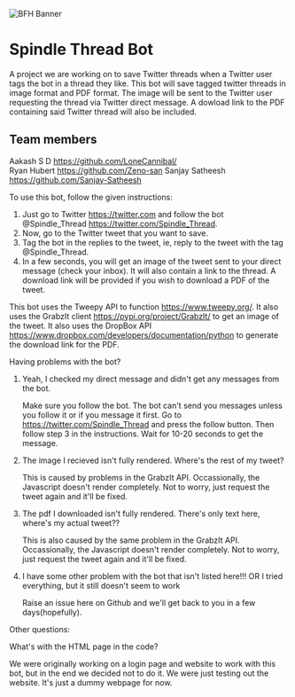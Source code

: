 ![BFH Banner](https://trello-attachments.s3.amazonaws.com/542e9c6316504d5797afbfb9/542e9c6316504d5797afbfc1/39dee8d993841943b5723510ce663233/Frame_19.png)
# Spindle Thread Bot
A project we are working on to save Twitter threads when a Twitter user tags the bot in a thread they like. This bot will save tagged twitter threads in image format and PDF format. The image will be sent to the Twitter user requesting the thread via Twitter direct message. A dowload link to the PDF containing said Twitter thread will also be included.
## Team members
Aakash S D https://github.com/LoneCannibal/<br/>
Ryan Hubert https://github.com/Zeno-san
Sanjay Satheesh https://github.com/Sanjay-Satheesh

To use this bot, follow the given instructions:

1. Just go to Twitter https://twitter.com and follow the bot @Spindle_Thread https://twitter.com/Spindle_Thread.
2. Now, go to the Twitter tweet that you want to save.
3. Tag the bot in the replies to the tweet, ie, reply to the tweet with the tag @Spindle_Thread.
4. In a few seconds, you will get an image of the tweet sent to your direct message (check your inbox). It will also contain a link to the thread. A download link will be provided if you wish to download a PDF of the tweet.

This bot uses the Tweepy API to function https://www.tweepy.org/.
It also uses the GrabzIt client https://pypi.org/project/GrabzIt/ to get an image of the tweet.
It also uses the DropBox API https://www.dropbox.com/developers/documentation/python to generate the download link for the PDF.

Having problems with the bot?

1. Yeah, I checked my direct message and didn't get any messages from the bot.

    Make sure you follow the bot. The bot can't send you messages unless you follow it or if you message it first. Go to https://twitter.com/Spindle_Thread and press the follow      button. Then follow step 3 in the instructions. Wait for 10-20 seconds to get the message.

2. The image I recieved isn't fully rendered. Where's the rest of my tweet?

    This is caused by problems in the GrabzIt API. Occassionally, the Javascript doesn't render completely. Not to worry, just request the tweet again and it'll be fixed.

3. The pdf I downloaded isn't fully rendered. There's only text here, where's my actual tweet??

    This is also caused by the same problem in the GrabzIt API. Occassionally, the Javascript doesn't render completely. Not to worry, just request the tweet again and it'll be fixed.

4. I have some other problem with the bot that isn't listed here!!! OR I tried everything, but it still doesn't seem to work

    Raise an issue here on Github and we'll get back to you in a few days(hopefully).
    
Other questions:

What's with the HTML page in the code?

We were originally working on a login page and website to work with this bot, but in the end we decided not to do it. We were just testing out the website. It's just a dummy webpage for now.
